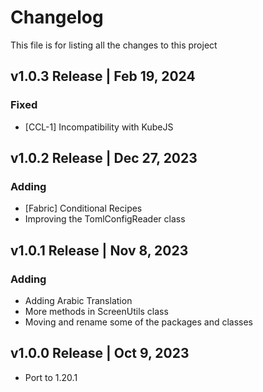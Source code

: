 # Changelog
This file is for listing all the changes to this project

## v1.0.3 Release | Feb 19, 2024
### Fixed
- [CCL-1] Incompatibility with KubeJS

## v1.0.2 Release | Dec 27, 2023
### Adding
- [Fabric] Conditional Recipes
- Improving the TomlConfigReader class

## v1.0.1 Release | Nov 8, 2023
### Adding
- Adding Arabic Translation
- More methods in ScreenUtils class
- Moving and rename some of the packages and classes

## v1.0.0 Release | Oct 9, 2023
- Port to 1.20.1